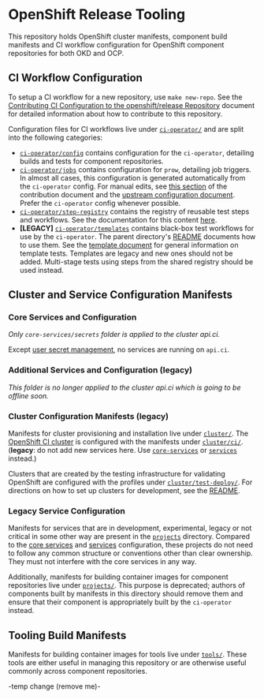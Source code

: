 # OpenShift Release Tooling

This repository holds OpenShift cluster manifests, component build manifests and
CI workflow configuration for OpenShift component repositories for both OKD and
OCP.

## CI Workflow Configuration

To setup a CI workflow for a new repository, use `make new-repo`. See the
[Contributing CI Configuration to the openshift/release Repository](https://docs.ci.openshift.org/docs/how-tos/contributing-openshift-release/)
document for detailed information about how to contribute to this repository.

Configuration files for CI workflows live under [`ci-operator/`](./ci-operator/)
and are split into the following categories:

 - [`ci-operator/config`](./ci-operator/config/) contains configuration for the
   `ci-operator`, detailing builds and tests for component repositories.
 - [`ci-operator/jobs`](./ci-operator/jobs/) contains configuration for `prow`,
   detailing job triggers. In almost all cases, this configuration is
   generated automatically from the `ci-operator` config. For manual edits, see
   [this section](https://docs.ci.openshift.org/docs/how-tos/contributing-openshift-release/#component-ci-configuration)
   of the contribution document and the [upstream configuration document](https://github.com/kubernetes/test-infra/blob/master/prow/README.md#how-to-add-new-jobs). Prefer the `ci-operator` config whenever possible.
 - [`ci-operator/step-registry`](./ci-operator/step-registry/) contains the
   registry of reusable test steps and workflows. See the documentation for
   this content [here](https://docs.ci.openshift.org/docs/architecture/step-registry/).
 - **[LEGACY]** [`ci-operator/templates`](./ci-operator/templates/) contains black-box test
   workflows for use by the `ci-operator`. The parent directory's
   [README](./ci-operator#end-to-end-tests) documents how to use them. See the
   [template document](https://github.com/openshift/ci-tools/blob/2c9c111a2350ef92a366e6d86e66b82d13d7e704/TEMPLATES.md)
   for general information on template tests. Templates are legacy and new
   ones should not be added. Multi-stage tests using steps from the shared
   registry should be used instead.

## Cluster and Service Configuration Manifests

### Core Services and Configuration

_Only `core-services/secrets` folder is applied to the cluster api.ci._

Except [user secret management](https://docs.ci.openshift.org/docs/how-tos/adding-a-new-secret-to-ci/), no services are running on `api.ci`.

### Additional Services and Configuration (legacy)

_This folder is no longer applied to the cluster api.ci which is going to be offline soon._

### Cluster Configuration Manifests (legacy)

Manifests for cluster provisioning and installation live under [`cluster/`](./cluster/).
The [OpenShift CI cluster](https://api.ci.openshift.org/) is configured with the
manifests under [`cluster/ci/`](./cluster/ci/). (**legacy**: do not add new
services here. Use [`core-services`](./core-services) or
[`services`](./services) instead.)

Clusters that are created by the testing infrastructure for validating OpenShift
are configured with the profiles under [`cluster/test-deploy/`](./cluster/test-deploy/).
For directions on how to set up clusters for development, see the
[README](./cluster/test-deploy/README.md).

### Legacy Service Configuration

Manifests for services that are in development, experimental, legacy or not
critical in some other way are present in the [`projects`](./projects)
directory. Compared to the [core services](#core-services-and-configuration) and
[services](#additional-services-and-configuration) configuration,
these projects do not need to follow any common structure or conventions other
than clear ownership. They must not interfere with the core services in any way.

Additionally, manifests for building container images for component repositories
live under [`projects/`](./projects/). This purpose is deprecated; authors of
components built by manifests in this directory should remove them and ensure
that their component is appropriately built by the `ci-operator` instead.

## Tooling Build Manifests

Manifests for building container images for tools live under [`tools/`](./tools/).
These tools are either useful in managing this repository or are otherwise useful
commonly across component repositories.

-temp change (remove me)- 